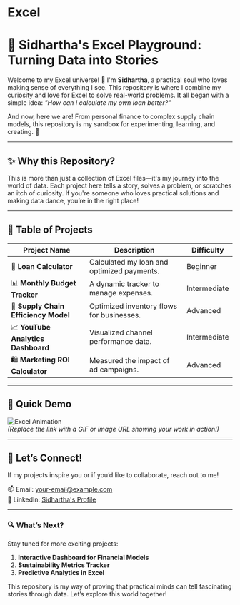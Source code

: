# Excel 
# 🚀 Sidhartha's Excel Playground: Turning Data into Stories

Welcome to my Excel universe! 👋 I'm **Sidhartha**, a practical soul who loves making sense of everything I see. This repository is where I combine my curiosity and love for Excel to solve real-world problems. It all began with a simple idea: *"How can I calculate my own loan better?"*

And now, here we are! From personal finance to complex supply chain models, this repository is my sandbox for experimenting, learning, and creating. 🎉

---

## ✨ Why this Repository?

This is more than just a collection of Excel files—it's my journey into the world of data. Each project here tells a story, solves a problem, or scratches an itch of curiosity. If you're someone who loves practical solutions and making data dance, you’re in the right place!

---

## 🧰 Table of Projects

| **Project Name**                     | **Description**                            | **Difficulty**  |
|--------------------------------------|--------------------------------------------|-----------------|
| 🏦 **Loan Calculator**               | Calculated my loan and optimized payments. | Beginner        |
| 📊 **Monthly Budget Tracker**        | A dynamic tracker to manage expenses.      | Intermediate    |
| 🚚 **Supply Chain Efficiency Model** | Optimized inventory flows for businesses.  | Advanced        |
| 📈 **YouTube Analytics Dashboard**   | Visualized channel performance data.       | Intermediate    |
| 🛍️ **Marketing ROI Calculator**      | Measured the impact of ad campaigns.       | Advanced        |

---

## 🎥 Quick Demo

![Excel Animation](https://your-animation-link.com)  
*(Replace the link with a GIF or image URL showing your work in action!)*

---

## 🌟 Let’s Connect!

If my projects inspire you or if you’d like to collaborate, reach out to me!  

📫 Email: [your-email@example.com](mailto:your-email@example.com)  
💼 LinkedIn: [Sidhartha's Profile](https://linkedin.com/in/your-profile)  

---

### 🔍 What’s Next?

Stay tuned for more exciting projects:  
1. **Interactive Dashboard for Financial Models**  
2. **Sustainability Metrics Tracker**  
3. **Predictive Analytics in Excel**  

This repository is my way of proving that practical minds can tell fascinating stories through data. Let’s explore this world together!


